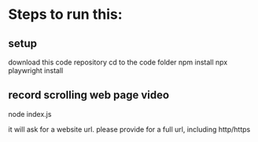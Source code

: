 # Steps to run this:

## setup
download this code repository
cd to the code folder
npm install
npx playwright install

## record scrolling web page video
node index.js

it will ask for a website url. please provide for a full url, including http/https